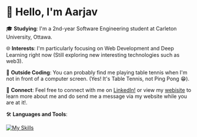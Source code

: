 <h1>
👋 Hello, I'm Aarjav
</h1>
<p>
  
  🎓 **Studying**: I'm a 2nd-year Software Engineering student at Carleton University, Ottawa.
  
  🌐 **Interests**: I'm particularly focusing on Web Development and Deep Learning right now (Still exploring new interesting technologies such as web3).
  
  🏓 **Outside Coding**: You can probably find me playing table tennis when I'm not in front of a computer screen. (Yes! It's Table Tennis, not Ping Pong 😁).
  
  🔗 **Connect**: Feel free to connect with me on [LinkedIn!](https://www.linkedin.com/in/aarjav-mitkari/) or view my [webisite](https://rjavm.netlify.app) to learn more about me and do send me a message via my website while you are at it!.

🛠 **Languages and Tools**: 

[![My Skills](https://skillicons.dev/icons?i=js,html,css,c,cpp,java,python,mongodb,git)](https://skillicons.dev)

</p>
<!--
**RjavM/RjavM** is a ✨ _special_ ✨ repository because its `README.md` (this file) appears on your GitHub profile.

Here are some ideas to get you started:

- 🔭 I’m currently working on ...
- 🌱 I’m currently learning ...
- 👯 I’m looking to collaborate on ...
- 🤔 I’m looking for help with ...
- 💬 Ask me about ...
- 📫 How to reach me: ...
- 😄 Pronouns: ...
- ⚡ Fun fact: ...
-->
